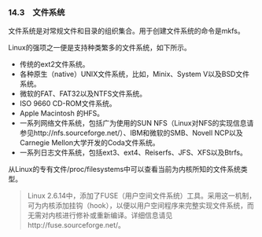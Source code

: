 ### 14.3　文件系统

文件系统是对常规文件和目录的组织集合。用于创建文件系统的命令是mkfs。

Linux的强项之一便是支持种类繁多的文件系统，如下所示。

+ 传统的ext2文件系统。
+ 各种原生（native）UNIX文件系统，比如，Minix、System V以及BSD文件系统。
+ 微软的FAT、FAT32以及NTFS文件系统。
+ ISO 9660 CD-ROM文件系统。
+ Apple Macintosh 的HFS。
+ 一系列网络文件系统，包括广为使用的SUN NFS（Linux对NFS的实现信息请参见http://nfs.sourceforge.net/）、IBM和微软的SMB、Novell NCP以及Carnegie Mellon大学开发的Coda文件系统。
+ 一系列日志文件系统，包括ext3、ext4、Reiserfs、JFS、XFS以及Btrfs。

从Linux的专有文件/proc/filesystems中可以查看当前为内核所知的文件系统类型。

> Linux 2.6.14中，添加了FUSE（用户空间文件系统）工具。采用这一机制，可为内核添加挂钩（hook），以便以用户空间程序来完整实现文件系统，而无需对内核进行修补或重新编译。详细信息请见http://fuse.sourceforge.net/。

